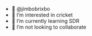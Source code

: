 - 👋  @jimbobrixbo
- 👀 I’m interested in cricket
- 🌱 I’m currently learning SDR
- 💞️ I’m not looking to collaborate

<!---
jimbobrixbo/jimbobrixbo is a ✨ special ✨ repository because its `README.md` (this file) appears on your GitHub profile.
You can click the Preview link to take a look at your changes.
--->
